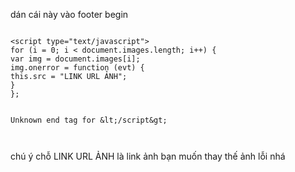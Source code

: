 dán cái này vào footer begin

```

<script type="text/javascript">
for (i = 0; i < document.images.length; i++) {
var img = document.images[i];
img.onerror = function (evt) {
this.src = "LINK URL ẢNH";
}
};


Unknown end tag for &lt;/script&gt;



```
chú ý chỗ LINK URL ẢNH là link ảnh bạn muốn thay thế ảnh lỗi nhá
